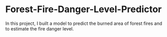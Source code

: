 # Forest-Fire-Danger-Level-Predictor
In this project, I built a model to predict the burned area of forest fires and to estimate the fire danger level.

